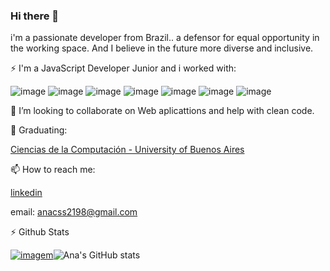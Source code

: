 
### Hi there 👋

i'm a passionate developer from Brazil.. a defensor for equal opportunity in the working space. And I believe in the future more diverse and inclusive.

⚡ I'm a JavaScript Developer Junior and i worked with:

![image](https://user-images.githubusercontent.com/85584839/149003447-89df4792-1d77-45e3-a0a8-73e241d84e3a.png) ![image](https://user-images.githubusercontent.com/85584839/149003415-c4c4f667-ae27-4c50-97a3-cc63bfd8fc0a.png) ![image](https://user-images.githubusercontent.com/85584839/149003467-55a182c7-c334-492c-8c47-14d9607bdaa1.png) ![image](https://user-images.githubusercontent.com/85584839/149003303-b70f7bfa-7716-4676-8d23-a15239904533.png) ![image](https://user-images.githubusercontent.com/85584839/149003544-0d5d0473-ba79-487e-99e2-beb11effdaaa.png) ![image](https://user-images.githubusercontent.com/85584839/149012714-74007eb0-ddeb-4795-bea9-1bee1054bb24.png) ![image](https://user-images.githubusercontent.com/85584839/149012735-20fb4426-e4ea-4510-8d8a-0fdb8765fba1.png)

👯 I’m looking to collaborate on Web aplicattions and help with clean code. 

🏫 Graduating:

[Ciencias de la Computación - University of Buenos Aires](https://futuros-estudiantes.dc.uba.ar/plan-de-estudios/)

📫 How to reach me: 

[linkedin](linkedin.com/in/acss2198)

email: anacss2198@gmail.com

⚡ Github Stats

[![imagem](https://github-readme-stats.vercel.app/api/top-langs/?username=anacss21&layout=compact&langs_count=7&theme=dark)](https://github.com/anuraghazra/github-readme-stats)![Ana's GitHub stats](https://github-readme-stats.vercel.app/api?username=anacss21&show_icons=true&theme=dark&include_all_commits=true&count_private=true)





